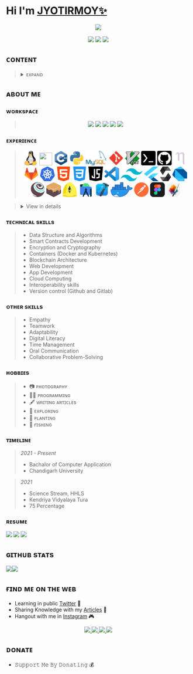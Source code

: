 # Hi I'm [JYOTIRMOY✨](https://linktr.ee/jyotirmoybarman)

<p align="center">
<img src="pic/details.gif">
</p>

<p align="center"> 
<img src="https://img.shields.io/badge/%F0%9F%87%AE%F0%9F%87%B3-INDIAN-blue?logo=h&logoColor=white&style=flat">
<img src="https://img.shields.io/badge/Twitter-jyotirmoydotdev-blue?logo=twitter&style=flat">
<a href="mailto:jyotirmoydotdev@gmail.com"> 
<img src="https://img.shields.io/badge/Gmail-jyotirmoydotdev@gmail.com-blue?logo=gmail&logoColor=1d9bf0&style=flat">
</a><br/> </p>

## ᴄᴏɴᴛᴇɴᴛ

><details>
><summary>ᴇxᴘᴀɴᴅ</summary>
>
>- [ᴀʙᴏᴜᴛ ᴍᴇ](https://github.com/jyotirmoybarman/jyotirmoybarman#ᴀʙᴏᴜᴛ-ᴍᴇ)
>- [ᴡᴏʀᴋsᴘᴀᴄᴇ](https://github.com/jyotirmoybarman/jyotirmoybarman#ᴡᴏʀᴋsᴘᴀᴄᴇ)
>- [ᴇxᴘᴇʀɪᴇɴᴄᴇ](https://github.com/jyotirmoybarman/jyotirmoybarman#ᴇxᴘᴇʀɪᴇɴᴄᴇ)
>- [ʜᴏʙʙɪᴇs](https://github.com/jyotirmoybarman/jyotirmoybarman#ʜᴏʙʙɪᴇs)
>- [ᴛɪᴍᴇʟɪɴᴇ](https://github.com/jyotirmoybarman#ᴛɪᴍᴇʟɪɴᴇ)
>- [ʀᴇsᴜᴍᴇ](https://github.com/jyotirmoybarman/jyotirmoybarman#ʀᴇsᴜᴍᴇ)
>- [ɢɪᴛʜᴜʙ sᴛᴀᴛs](https://github.com/jyotirmoybarman/jyotirmoybarman#ɢɪᴛʜᴜʙ-sᴛᴀᴛs)
>- [ғɪɴᴅ ᴍᴇ ᴏɴ ᴛʜᴇ ᴡᴇʙ](https://github.com/jyotirmoybarman/jyotirmoybarman#ғɪɴᴅ-ᴍᴇ-ᴏɴ-ᴛʜᴇ-ᴡᴇʙ)
>- [ᴅᴏɴᴀᴛᴇ](https://github.com/jyotirmoybarman/jyotirmoybarman#ᴅᴏɴᴀᴛᴇ)
>
></details>

## ᴀʙᴏᴜᴛ ᴍᴇ


### ᴡᴏʀᴋsᴘᴀᴄᴇ

><p align="center">
><img src="https://img.shields.io/badge/Macbook_air_m1-E50914?style=for-the-badge&logo=apple&color=grey&logoColor=white">
><img src="https://img.shields.io/badge/vscode-purple?style=for-the-badge&logo=visual%20studio%20code&logoColor=white"> 
><img src="https://img.shields.io/badge/xcode-blue?style=for-the-badge&logo=xcode&logoColor=white">
><img src="https://img.shields.io/badge/git-red?style=for-the-badge&logo=git&logoColor=white">
><img src="https://img.shields.io/badge/GitHub-100000?style=for-the-badge&logo=github&logoColor=white">
></p>


### ᴇxᴘᴇʀɪᴇɴᴄᴇ

><p align="center">
><img src="pic/linux.png" width=40px height=40px>
><img src="https://logos-download.com/wp-content/uploads/2020/06/Apple_Mac_OS_Logo.png" width=35px height=35px>
><img src="pic/Cpp.png" width=40px height=40px>
><img src="pic/python.png" width=40px height=40px> 
><img src="pic/mysql.png" width=60px height=40px>
><img src="pic/git.png" width=40px height=40px> 
><img src="pic/vim.png" width=40px height=40px> 
><img src="pic/termux.png" width=40px height=40px> 
><img src="pic/GitHub.png" width=40px height=40px>
><img src="pic/nano.png" width=40px height=40px> 
><img src="pic/gitlab.png" width=40px height=40px>
><img src="https://raw.githubusercontent.com/kubernetes/kubernetes/master/logo/logo.png" width=40px height=40px>
><img src="pic/html-5.png" width=40px height=40px>
><img src="pic/css-3.png" width=40px height=40px>
><img src="pic/java-script.png" width=40px height=40px>
><img src="pic/vscode.png" width=40px height=40px>
><img src="pic/tailwind-css.png" width=60px height=35px>
><img src="pic/flutter-logo.png" width=40px height=40px>
><img src="pic/Solidity_logo.png" width=30px height=40px>
><img src="pic/dart.png" width=40px height=40px>
><img src="pic/truffle.svg" width=40px height=40px>
><img src="pic/ganache.svg" width=40px height=40px>
><img src="pic/hardhat.svg" width=40px height=40px>
><img src="pic/android-studio.png" width=40px height=40px>
><img src="pic/xcode.png" width=40px height=40px>
><img src="pic/docker.png" width=60px height=40px>
><img src="pic/postman.png" width=40px height=40px>
><img src="pic/figma.png" width=40px height=40px>
><img src="pic//pixelmatorpro.png" width=40px height=40px>
></p>

><details>
><summary>View in details</summary>
>
>### Operating System
>
>- Linux
>- Mac os
>- Windows
>
>### Programming Language
>
>- C
>- C#
>- C++
>- R
>- Rust
>- Python
>
>### Database
>
>- MySql
>- MongoDB
>
>### Version Control
>
>- Git
>- Github
>- Gitlab
>
>### Containers
>
>- Docker
>- Kubernetes
>
>### Web Development
>
>- Html
>- Css
>- Javascript
>
>### Text Editor and IDEs
>
>- Vim
>- Nano
>- VS code
>- Pycharm
>- vs studio
>
></details>

### ᴛᴇᴄʜɴɪᴄᴀʟ sᴋɪʟʟs

>- Data Structure and Algorithms
>- Smart Contracts Development
>- Encryption and Cryptography
>- Containers (Docker and Kubernetes)
>- Blockchain Architecture
>- Web Development
>- App Development
>- Cloud Computing
>- Interoperability skills
>- Version control (Github and Gitlab)

### ᴏᴛʜᴇʀ sᴋɪʟʟs

>- Empathy
>- Teamwork
>- Adaptability
>- Digital Literacy
>- Time Management
>- Oral Communication
>- Collaborative Problem-Solving

### ʜᴏʙʙɪᴇs

>- 📷 ᴘʜᴏᴛᴏɢʀᴀᴘʜʏ 
>- 👨‍💻 ᴘʀᴏɢʀᴀᴍᴍɪɴɢ
>- 🖋️ ᴡʀɪᴛɪɴɢ ᴀʀᴛɪᴄʟᴇs
>- 🔎 ᴇxᴘʟᴏʀɪɴɢ
>- 🌱 ᴘʟᴀɴᴛɪɴɢ 
>- 🎣 ғɪsʜɪɴɢ 

### ᴛɪᴍᴇʟɪɴᴇ

><i>2021 - Present</i>
>- Bachalor of Computer Application
>- Chandigarh University

><i>2021</i>
>- Science Stream, HHLS
>- Kendriya Vidyalaya Tura
>- 75 Percentage

### ʀᴇsᴜᴍᴇ

<p align="left">
<a href=""><img src="https://img.shields.io/badge/-_ᴅᴏᴡɴʟᴏᴀᴅ_-green?style=plastic"></a> <a href=""><img src="https://img.shields.io/badge/-_ᴠɪᴇᴡ_-red?style=plastic"></a> <a href=""><img src="https://img.shields.io/badge/-_sʜᴀʀᴇ_-blue?style=plastic"></a>
</p>

## ɢɪᴛʜᴜʙ sᴛᴀᴛs 

<img src="https://github-readme-stats.vercel.app/api?username=jyotirmoydotdev&border_radius=30&show_icons=false&theme=github_darkb&line_height=25&hide_border=true&bg_color=90,0098f7ff,464bffff&title_color=fff&text_color=fff"><img src="https://github-readme-stats.vercel.app/api/top-langs/?username=jyotirmoydotdev&border_radius=30&layout=compact&hide_border=true&bg_color=90,0098f7ff,464bffff&title_color=fff&text_color=fff"> 


## ғɪɴᴅ ᴍᴇ ᴏɴ ᴛʜᴇ ᴡᴇʙ 
- Learning in public [Twitter](https://twitter.com/jyotirmoydotdev?s=08) 🎥
- Sharing Knowledge with my [Articles](https://jyotirmoy.hashnode.dev/) 📰
- Hangout with me in [Instagram](https://instagram.com/jyotirmoydotdev) 🎮
<p align="center">
<a href="https://github.com/jyotirmoydotdev/">
        <img src="https://img.shields.io/badge/-_jyotirmoydotdev_-grey?style=plastic&logo=github">
</a>
<a href="https://instagram.com/jyotirmoydotdev">
        <img src="https://img.shields.io/badge/-_jyotirmoydotdev_-red?style=plastic&logo=instagram&logoColor=white">
</a>
<a href="https://twitter.com/jyotirmoydotdev">
        <img src="https://img.shields.io/badge/-_jyotirmoydotdev_-blue?style=plastic&logo=twitter&logoColor=white">
</a>
<a href="https://linktr.ee/jyotirmoydotdev">
        <img src="https://img.shields.io/badge/-_jyotirmoydotdev_-green?style=plastic&logo=linktree&logoColor=white">
</a>
</p>

## ᴅᴏɴᴀᴛᴇ

- 𝚂𝚞𝚙𝚙𝚘𝚛𝚝 𝙼𝚎 𝙱𝚢 𝙳𝚘𝚗𝚊𝚝𝚒𝚗𝚐 💰

